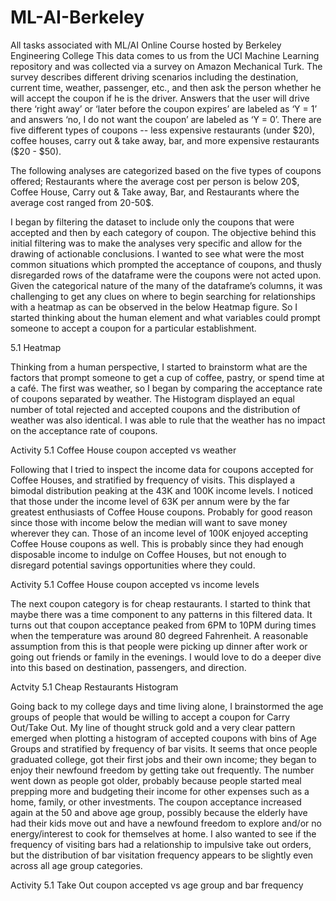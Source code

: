 # ML-AI-Berkeley
All tasks associated with ML/AI Online Course hosted by Berkeley Engineering College
This data comes to us from the UCI Machine Learning repository and was collected via a survey on Amazon Mechanical Turk. The survey describes different driving scenarios including the destination, current time, weather, passenger, etc., and then ask the person whether he will accept the coupon if he is the driver. Answers that the user will drive there ‘right away’ or ‘later before the coupon expires’ are labeled as ‘Y = 1’ and answers ‘no, I do not want the coupon’ are labeled as ‘Y = 0’. There are five different types of coupons -- less expensive restaurants (under $20), coffee houses, carry out & take away, bar, and more expensive restaurants ($20 - $50).

The following analyses are categorized based on the five types of coupons offered; Restaurants where the average cost per person is below 20$, Coffee House, Carry out & Take away, Bar, and Restaurants where the average cost ranged from 20-50$.

I began by filtering the dataset to include only the coupons that were accepted and then by each category of coupon. The objective behind this initial filtering was to make the analyses very specific and allow for the drawing of actionable conclusions. I wanted to see what were the most common situations which prompted the acceptance of coupons, and thusly disregarded rows of the dataframe were the coupons were not acted upon.
Given the categorical nature of the many of the dataframe’s columns, it was challenging to get any clues on where to begin searching for relationships with a heatmap as can be observed in the below Heatmap figure. So I started thinking about the human element and what variables could prompt someone to accept a coupon for a particular establishment.

5.1 Heatmap


Thinking from a human perspective, I started to brainstorm what are the factors that prompt someone to get a cup of coffee, pastry, or spend time at a café. The first was weather, so I began by comparing the acceptance rate of coupons separated by weather. The Histogram displayed an equal number of total rejected and accepted coupons and the distribution of weather was also identical. I was able to rule that the weather has no impact on the acceptance rate of coupons.

Activity 5.1 Coffee House coupon accepted vs weather


Following that I tried to inspect the income data for coupons accepted for Coffee Houses, and stratified by frequency of visits. This displayed a bimodal distribution peaking at the 43K and 100K income levels. I noticed that those under the income level of 63K per annum were by the far greatest enthusiasts of Coffee House coupons. Probably for good reason since those with income below the median will want to save money wherever they can. Those of an income level of 100K enjoyed accepting Coffee House coupons as well. This is probably since they had enough disposable income to indulge on Coffee Houses, but not enough to disregard potential savings opportunities where they could.

Activity 5.1 Coffee House coupon accepted vs income levels


The next coupon category is for cheap restaurants. I started to think that maybe there was a time component to any patterns in this filtered data. It turns out that coupon acceptance peaked from 6PM to 10PM during times when the temperature was around 80 degreed Fahrenheit. A reasonable assumption from this is that people were picking up dinner after work or going out friends or family in the evenings. I would love to do a deeper dive into this based on destination, passengers, and direction. 

Actvity 5.1 Cheap Restaurants Histogram


Going back to my college days and time living alone, I brainstormed the age groups of people that would be willing to accept a coupon for Carry Out/Take Out. My line of thought struck gold and a very clear pattern emerged when plotting a histogram of accepted coupons with bins of Age Groups and stratified by frequency of bar visits. It seems that once people graduated college, got their first jobs and their own income; they began to enjoy their newfound freedom by getting take out frequently. The number went down as people got older, probably because people started meal prepping more and budgeting their income for other expenses such as a home, family, or other investments. The coupon acceptance increased again at the 50 and above age group, possibly because the elderly have had their kids move out and have a newfound freedom to explore and/or no energy/interest to cook for themselves at home. 
I also wanted to see if the frequency of visiting bars had a relationship to impulsive take out orders, but the distribution of bar visitation frequency appears to be slightly even across all age group categories.

Activity 5.1 Take Out coupon accepted vs age group and bar frequency
